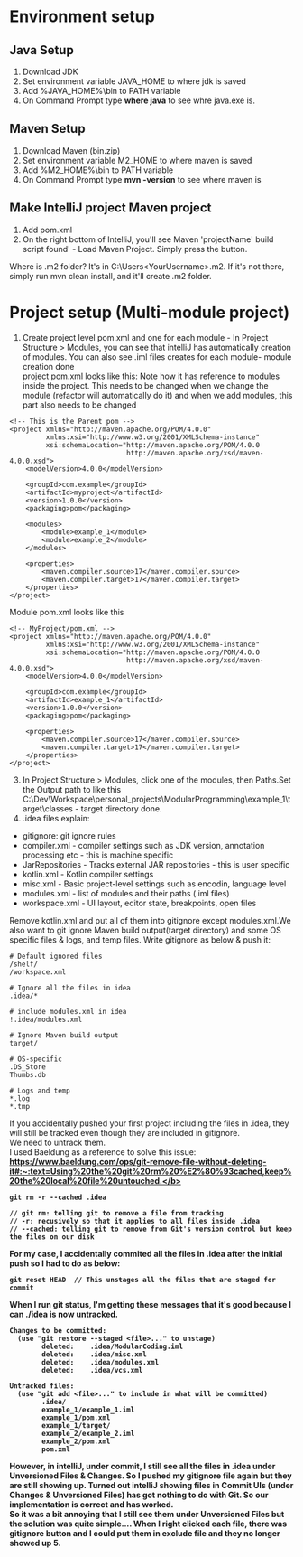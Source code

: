 # Environment setup
## Java Setup
1. Download JDK
2. Set environment variable JAVA_HOME to where jdk is saved
3. Add %JAVA_HOME%\bin to PATH variable
4. On Command Prompt type **where java** to see whre java.exe is. 

## Maven Setup
1. Download Maven (bin.zip)
2. Set environment variable M2_HOME to where maven is saved
3. Add %M2_HOME%\bin to PATH variable
4. On Command Prompt type **mvn -version** to see where maven is

## Make IntelliJ project Maven project
1. Add pom.xml
2. On the right bottom of IntelliJ, you'll see Maven 'projectName' build script found' - Load Maven Project. Simply press the button.

Where is .m2 folder?
It's in C:\Users\<YourUsername>\.m2\. If it's not there, simply run mvn clean install, and it'll create .m2 folder.

# Project setup (Multi-module project)
1. Create project level pom.xml and one for each module - In Project Structure > Modules, you can see that intelliJ has automatically creation of modules. You can also see .iml files creates for each module- module creation done <br/>
project pom.xml looks like this: Note how it has reference to modules inside the project. This needs to be changed when we change the module (refactor will automatically do it) and when we add modules, this part also needs to be changed
```
<!-- This is the Parent pom -->
<project xmlns="http://maven.apache.org/POM/4.0.0"
         xmlns:xsi="http://www.w3.org/2001/XMLSchema-instance"
         xsi:schemaLocation="http://maven.apache.org/POM/4.0.0
                             http://maven.apache.org/xsd/maven-4.0.0.xsd">
    <modelVersion>4.0.0</modelVersion>

    <groupId>com.example</groupId>
    <artifactId>myproject</artifactId>
    <version>1.0.0</version>
    <packaging>pom</packaging>

    <modules>
        <module>example_1</module>
        <module>example_2</module>
    </modules>

    <properties>
        <maven.compiler.source>17</maven.compiler.source>
        <maven.compiler.target>17</maven.compiler.target>
    </properties>
</project>

```

Module pom.xml looks like this 
```
<!-- MyProject/pom.xml -->
<project xmlns="http://maven.apache.org/POM/4.0.0"
         xmlns:xsi="http://www.w3.org/2001/XMLSchema-instance"
         xsi:schemaLocation="http://maven.apache.org/POM/4.0.0
                             http://maven.apache.org/xsd/maven-4.0.0.xsd">
    <modelVersion>4.0.0</modelVersion>

    <groupId>com.example</groupId>
    <artifactId>example_1</artifactId>
    <version>1.0.0</version>
    <packaging>pom</packaging>

    <properties>
        <maven.compiler.source>17</maven.compiler.source>
        <maven.compiler.target>17</maven.compiler.target>
    </properties>
</project>
```
3. In Project Structure > Modules, click one of the modules, then Paths.Set the Output path to like this C:\Dev\Workspace\personal_projects\ModularProgramming\example_1\target\classes - target directory done.
4. .idea files explain:
* gitignore: git ignore rules
* compiler.xml - compiler settings such as JDK version, annotation processing etc - this is machine specific
* JarRepositories - Tracks external JAR repositories - this is user specific
* kotlin.xml - Kotlin compiler settings
* misc.xml - Basic project-level settings such as encodin, language level
* modules.xml - list of modules and their paths (.iml files)
* workspace.xml - UI layout, editor state, breakpoints, open files

Remove kotlin.xml and put all of them into gitignore except modules.xml.We also want to git ignore Maven build output(target directory) and some OS specific files & logs, and temp files.
Write gitignore as below & push it: 
```
# Default ignored files
/shelf/
/workspace.xml

# Ignore all the files in idea
.idea/*

# include modules.xml in idea
!.idea/modules.xml

# Ignore Maven build output
target/

# OS-specific
.DS_Store
Thumbs.db

# Logs and temp
*.log
*.tmp
```
If you accidentally pushed your first project including the files in .idea, they will still be tracked even though they are included in gitignore. <br />
We need to untrack them. <br/>
I used Baeldung as a reference to solve this issue: <b>https://www.baeldung.com/ops/git-remove-file-without-deleting-it#:~:text=Using%20the%20git%20rm%20%E2%80%93cached,keep%20the%20local%20file%20untouched.</b>
```
git rm -r --cached .idea

// git rm: telling git to remove a file from tracking
// -r: recusively so that it applies to all files inside .idea
// --cached: telling git to remove from Git's version control but keep the files on our disk
```
For my case, I accidentally commited all the files in .idea after the initial push so I had to do as below:
```
git reset HEAD  // This unstages all the files that are staged for commit
```
When I run git status, I'm getting these messages that it's good because I can ./idea is now untracked.
```
Changes to be committed:
  (use "git restore --staged <file>..." to unstage)
        deleted:    .idea/ModularCoding.iml
        deleted:    .idea/misc.xml
        deleted:    .idea/modules.xml
        deleted:    .idea/vcs.xml

Untracked files:
  (use "git add <file>..." to include in what will be committed)
        .idea/
        example_1/example_1.iml
        example_1/pom.xml
        example_1/target/
        example_2/example_2.iml
        example_2/pom.xml
        pom.xml
```
However, in intelliJ, under commit, I still see all the files in .idea under Unversioned Files & Changes.
So I pushed my gitignore file again but they are still showing up.
Turned out intelliJ showing files in Commit UIs (under Changes & Unversioned Files) has got nothing to do with Git. So our implementation is correct and has worked. <br/>
So it was a bit annoying that I still see them under Unversioned Files but the solution was quite simple.... When I right clicked each file, there was gitignore button and I could put them in exclude file and they no longer showed up
5. 
